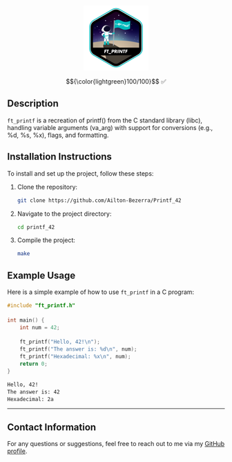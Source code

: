 <p align="center">
  <img src="https://github.com/Ailton-Bezerra/Ailton-Bezerra/blob/main/badges/ft_printfe.png" alt="ft_printf 42 project badge"/>
<p align="center">
$${\color{lightgreen}100/100}$$ ✅

## Description
`ft_printf` is a recreation of printf() from the C standard library (libc), handling variable arguments (va_arg) with support for conversions (e.g., %d, %s, %x), flags, and formatting.

## Installation Instructions
To install and set up the project, follow these steps:

1. Clone the repository:
   ```bash
   git clone https://github.com/Ailton-Bezerra/Printf_42
   ```

2. Navigate to the project directory:
   ```bash
   cd printf_42
   ```

3. Compile the project:
   ```bash
   make
   ```

## Example Usage

Here is a simple example of how to use `ft_printf` in a C program:

```c
#include "ft_printf.h"

int main() {
    int num = 42;

    ft_printf("Hello, 42!\n");
    ft_printf("The answer is: %d\n", num);
    ft_printf("Hexadecimal: %x\n", num);
    return 0;
}
```

```bash
Hello, 42!
The answer is: 42
Hexadecimal: 2a
```
---
## Contact Information
For any questions or suggestions, feel free to reach out to me via my [GitHub profile](https://github.com/Ailton-Bezerra).
